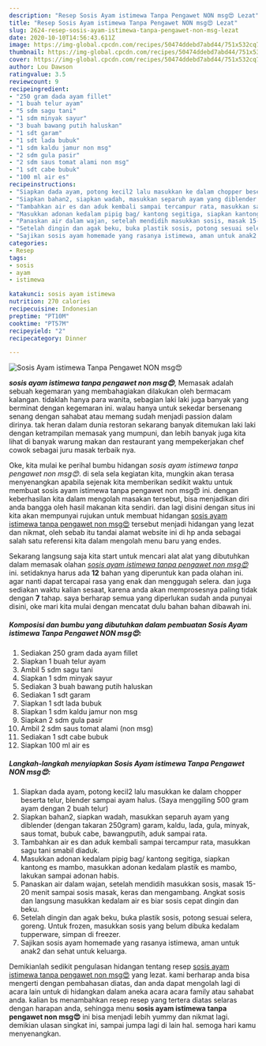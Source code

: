 ```yaml
---
description: "Resep Sosis Ayam istimewa Tanpa Pengawet NON msg😍 Lezat"
title: "Resep Sosis Ayam istimewa Tanpa Pengawet NON msg😍 Lezat"
slug: 2624-resep-sosis-ayam-istimewa-tanpa-pengawet-non-msg-lezat
date: 2020-10-10T14:56:43.611Z
image: https://img-global.cpcdn.com/recipes/50474ddebd7abd44/751x532cq70/sosis-ayam-istimewa-tanpa-pengawet-non-msg😍-foto-resep-utama.jpg
thumbnail: https://img-global.cpcdn.com/recipes/50474ddebd7abd44/751x532cq70/sosis-ayam-istimewa-tanpa-pengawet-non-msg😍-foto-resep-utama.jpg
cover: https://img-global.cpcdn.com/recipes/50474ddebd7abd44/751x532cq70/sosis-ayam-istimewa-tanpa-pengawet-non-msg😍-foto-resep-utama.jpg
author: Lou Dawson
ratingvalue: 3.5
reviewcount: 9
recipeingredient:
- "250 gram dada ayam fillet"
- "1 buah telur ayam"
- "5 sdm sagu tani"
- "1 sdm minyak sayur"
- "3 buah bawang putih haluskan"
- "1 sdt garam"
- "1 sdt lada bubuk"
- "1 sdm kaldu jamur non msg"
- "2 sdm gula pasir"
- "2 sdm saus tomat alami non msg"
- "1 sdt cabe bubuk"
- "100 ml air es"
recipeinstructions:
- "Siapkan dada ayam, potong kecil2 lalu masukkan ke dalam chopper beserta telur, blender sampai ayam halus. (Saya menggiling 500 gram ayam dengan 2 buah telur)"
- "Siapkan bahan2, siapkan wadah, masukkan separuh ayam yang diblender (dengan takaran 250gram) garam, kaldu, lada, gula, minyak, saus tomat, bubuk cabe, bawangputih, aduk sampai rata."
- "Tambahkan air es dan aduk kembali sampai tercampur rata, masukkan sagu tani smabil diaduk."
- "Masukkan adonan kedalam pipig bag/ kantong segitiga, siapkan kantong es mambo, masukkan adonan kedalam plastik es mambo, lakukan sampai adonan habis."
- "Panaskan air dalam wajan, setelah mendidih masukkan sosis, masak 15-20 menit sampai sosis masak, keras dan mengambang. Angkat sosis dan langsung masukkan kedalam air es biar sosis cepat dingin dan beku."
- "Setelah dingin dan agak beku, buka plastik sosis, potong sesuai selera, goreng. Untuk frozen, masukkan sosis yang belum dibuka kedalam tupperware, simpan di freezer."
- "Sajikan sosis ayam homemade yang rasanya istimewa, aman untuk anak2 dan sehat untuk keluarga."
categories:
- Resep
tags:
- sosis
- ayam
- istimewa

katakunci: sosis ayam istimewa 
nutrition: 270 calories
recipecuisine: Indonesian
preptime: "PT10M"
cooktime: "PT57M"
recipeyield: "2"
recipecategory: Dinner

---
```



![Sosis Ayam istimewa Tanpa Pengawet NON msg😍](https://img-global.cpcdn.com/recipes/50474ddebd7abd44/751x532cq70/sosis-ayam-istimewa-tanpa-pengawet-non-msg😍-foto-resep-utama.jpg)

<b><i>sosis ayam istimewa tanpa pengawet non msg😍</i></b>, Memasak adalah sebuah kegemaran yang membahagiakan dilakukan oleh bermacam kalangan. tidaklah hanya para wanita, sebagian laki laki juga banyak yang berminat dengan kegemaran ini. walau hanya untuk sekedar bersenang senang dengan sahabat atau memang sudah menjadi passion dalam dirinya. tak heran dalam dunia restoran sekarang banyak ditemukan laki laki dengan ketrampilan memasak yang mumpuni, dan lebih banyak juga kita lihat di banyak warung makan dan restaurant yang mempekerjakan chef cowok sebagai juru masak terbaik nya.

Oke, kita mulai ke perihal bumbu hidangan <i>sosis ayam istimewa tanpa pengawet non msg😍</i>. di sela sela kegiatan kita, mungkin akan terasa menyenangkan apabila sejenak kita memberikan sedikit waktu untuk membuat sosis ayam istimewa tanpa pengawet non msg😍 ini. dengan keberhasilan kita dalam mengolah masakan tersebut, bisa menjadikan diri anda bangga oleh hasil makanan kita sendiri. dan lagi disini dengan situs ini kita akan mempunyai rujukan untuk membuat hidangan <u>sosis ayam istimewa tanpa pengawet non msg😍</u> tersebut menjadi hidangan yang lezat dan nikmat, oleh sebab itu tandai alamat website ini di hp anda sebagai salah satu referensi kita dalam mengolah menu baru yang endes.




Sekarang langsung saja kita start untuk mencari alat alat yang dibutuhkan dalam memasak olahan <u><i>sosis ayam istimewa tanpa pengawet non msg😍</i></u> ini. setidaknya harus ada <b>12</b> bahan yang diperuntuk kan pada olahan ini. agar nanti dapat tercapai rasa yang enak dan menggugah selera. dan juga sediakan waktu kalian sesaat, karena anda akan memprosesnya paling tidak dengan <b>7</b> tahap. saya berharap semua yang diperlukan sudah anda punyai disini, oke mari kita mulai dengan mencatat dulu bahan bahan dibawah ini.

<!--inarticleads1-->

##### Komposisi dan bumbu yang dibutuhkan dalam pembuatan Sosis Ayam istimewa Tanpa Pengawet NON msg😍:

1. Sediakan 250 gram dada ayam fillet
1. Siapkan 1 buah telur ayam
1. Ambil 5 sdm sagu tani
1. Siapkan 1 sdm minyak sayur
1. Sediakan 3 buah bawang putih haluskan
1. Sediakan 1 sdt garam
1. Siapkan 1 sdt lada bubuk
1. Siapkan 1 sdm kaldu jamur non msg
1. Siapkan 2 sdm gula pasir
1. Ambil 2 sdm saus tomat alami (non msg)
1. Sediakan 1 sdt cabe bubuk
1. Siapkan 100 ml air es




<!--inarticleads2-->

##### Langkah-langkah menyiapkan Sosis Ayam istimewa Tanpa Pengawet NON msg😍:

1. Siapkan dada ayam, potong kecil2 lalu masukkan ke dalam chopper beserta telur, blender sampai ayam halus. (Saya menggiling 500 gram ayam dengan 2 buah telur)
1. Siapkan bahan2, siapkan wadah, masukkan separuh ayam yang diblender (dengan takaran 250gram) garam, kaldu, lada, gula, minyak, saus tomat, bubuk cabe, bawangputih, aduk sampai rata.
1. Tambahkan air es dan aduk kembali sampai tercampur rata, masukkan sagu tani smabil diaduk.
1. Masukkan adonan kedalam pipig bag/ kantong segitiga, siapkan kantong es mambo, masukkan adonan kedalam plastik es mambo, lakukan sampai adonan habis.
1. Panaskan air dalam wajan, setelah mendidih masukkan sosis, masak 15-20 menit sampai sosis masak, keras dan mengambang. Angkat sosis dan langsung masukkan kedalam air es biar sosis cepat dingin dan beku.
1. Setelah dingin dan agak beku, buka plastik sosis, potong sesuai selera, goreng. Untuk frozen, masukkan sosis yang belum dibuka kedalam tupperware, simpan di freezer.
1. Sajikan sosis ayam homemade yang rasanya istimewa, aman untuk anak2 dan sehat untuk keluarga.




Demikianlah sedikit pengulasan hidangan tentang resep <u>sosis ayam istimewa tanpa pengawet non msg😍</u> yang lezat. kami berharap anda bisa mengerti dengan pembahasan diatas, dan anda dapat mengolah lagi di acara lain untuk di hidangkan dalam aneka acara acara family atau sahabat anda. kalian bs menambahkan resep resep yang tertera diatas selaras dengan harapan anda, sehingga menu <b>sosis ayam istimewa tanpa pengawet non msg😍</b> ini bisa menjadi lebih yummy dan nikmat lagi. demikian ulasan singkat ini, sampai jumpa lagi di lain hal. semoga hari kamu menyenangkan.
